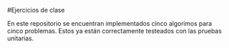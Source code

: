 #Ejercicios de clase

En este repositorio se encuentran implementados cinco algorimos para cinco problemas. Estos ya están correctamente testeados con las pruebas unitarias.
